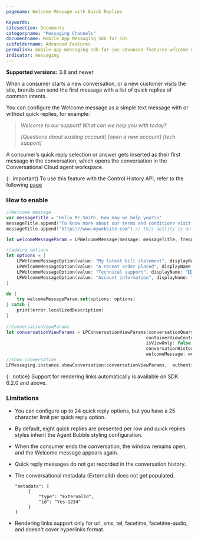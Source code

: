 ```yaml
---
pagename: Welcome Message with Quick Replies

Keywords:
sitesection: Documents
categoryname: "Messaging Channels"
documentname: Mobile App Messaging SDK for iOS
subfoldername: Advanced Features
permalink: mobile-app-messaging-sdk-for-ios-advanced-features-welcome-message-with-quick-replies.html
indicator: messaging
---
```


**Supported versions:** 3.8 and newer

When a consumer starts a new conversation, or a new customer visits the site, brands can send the first message with a list of quick replies of common intents.

You can configure the Welcome message as a simple text message with or without quick replies, for example: 

> *Welcome to our support! What can we help you with today?*   
> 
> *[Questions about existing account] [open a new account] [tech support]*

A consumer’s quick reply selection or answer gets inserted as their first message in the conversation, which opens the conversation in the Conversational Cloud agent workspace. 

{: .important}
To use this feature with the Control History API, refer to the following [page](mobile-app-messaging-sdk-for-ios-sdk-apis-control-history-apis.html#optional-code-sample-to-enable-welcome-message)

### How to enable

```swift
//Welcome message
var messageTitle = "Hello Mr.Smith, how may we help you?\n"
messageTitle.append("To know more about our terms and conditions visit:\n")
messageTitle.append("https://www.mywebsite.com") // this ability is only avaliable on SDK 6.2.0 and Above

let welcomeMessageParam = LPWelcomeMessage(message: messageTitle, frequency: .everyConversation)

//adding options
let options = [
    LPWelcomeMessageOption(value: "My latest bill statement", displayName: "1️⃣ Bill"),
    LPWelcomeMessageOption(value: "A recent order placed", displayName: "2️⃣ Order"),
    LPWelcomeMessageOption(value: "Technical support", displayName: "3️⃣ Support"),
    LPWelcomeMessageOption(value: "Account information", displayName: "4️⃣ Account")
]

do {
    try welcomeMessageParam.set(options: options)
} catch {
    print(error.localizedDescription)
}
        
//ConversationViewParams
let conversationViewParams = LPConversationViewParams(conversationQuery: conversationQuery,
                                                     containerViewController: nil,
                                                     isViewOnly: false,
                                                     conversationHistoryControlParam: conversationHistoryControlParam,
                                                     welcomeMessage: welcomeMessageParam)
//show conversation
LPMessaging.instance.showConversation(conversationViewParams,  authenticationParams: authenticationParams)
```

{: .notice}
Support for rendering links automatically is available on SDK 6.2.0 and above.


### Limitations
- You can configure up to 24 quick reply options, but you have a 25 character limit per quick reply option.  

- By default, eight quick replies are presented per row and quick replies styles inherit the Agent Bubble styling configuration.

- When the consumer ends the conversation, the window remains open, and the Welcome message appears again.

- Quick reply messages do not get recorded in the conversation history.

- The conversational metadata (ExternalId) does not get populated.

   ```
   "metadata": [
        {
            "type": "ExternalId",
            "id": "Yes-1234"
        }
   ]
   ```

- Rendering links support only for url, sms, tel, facetime, facetime-audio, and doesn't cover hyperlinks format.